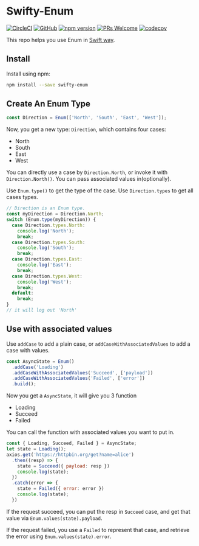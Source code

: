# Swifty-Enum

[![CircleCI](https://circleci.com/gh/futantan/swifty-enum.svg?style=shield&circle-token=:circle-token)](https://circleci.com/gh/futantan/swifty-enum) 
[![GitHub](https://img.shields.io/github/license/mashape/apistatus.svg)](https://github.com/futantan/swifty-enum/blob/master/LICENSE)
[![npm version](https://img.shields.io/npm/v/swifty-enum.svg)](https://www.npmjs.com/package/swifty-enum)
[![PRs Welcome](https://img.shields.io/badge/PRs-welcome-brightgreen.svg)]()
[![codecov](https://codecov.io/gh/futantan/swifty-enum/branch/master/graph/badge.svg)](https://codecov.io/gh/futantan/swifty-enum)
 
This repo helps you use Enum in [Swift way](https://docs.swift.org/swift-book/LanguageGuide/Enumerations.html).

## Install
Install using npm:

```bash
npm install --save swifty-enum
```

## Create An Enum Type

```js
const Direction = Enum(['North', 'South', 'East', 'West']);
```

Now, you get a new type: `Direction`, which contains four cases:
* North
* South
* East
* West

You can directly use a case by `Direction.North`, or invoke it with `Direction.North()`. You can pass associated values in(optionally).

Use `Enum.type()` to get the type of the case.
Use `Direction.types` to get all cases types. 

```js
// Direction is an Enum type.
const myDirection = Direction.North;
switch (Enum.type(myDirection)) {
  case Direction.types.North:
    console.log('North');
    break;
  case Direction.types.South:
    console.log('South');
    break;
  case Direction.types.East:
    console.log('East');
    break;
  case Direction.types.West:
    console.log('West');
    break;
  default:
    break;
}
// it will log out 'North'
```

## Use with associated values

Use `addCase` to add a plain case, or `addCaseWithAssociatedValues` to add a case with values.

```js
const AsyncState = Enum()
  .addCase('Loading')
  .addCaseWithAssociatedValues('Succeed', ['payload'])
  .addCaseWithAssociatedValues('Failed', ['error'])
  .build();
```

Now you get a `AsyncState`, it will give you 3 function
* Loading
* Succeed
* Failed

You can call the function with associated values you want to put in.

```js
const { Loading, Succeed, Failed } = AsyncState;
let state = Loading();
axios.get('https://httpbin.org/get?name=alice')
  .then((resp) => {
    state = Succeed({ payload: resp })
    console.log(state);
  })
  .catch(error => {
    state = Failed({ error: error })
    console.log(state);
  })  
```

If the request succeed, you can put the resp in `Succeed` case, and get that value via `Enum.values(state).payload`. 

If the request failed, you use a `Failed` to represent that case, and retrieve the error using `Enum.values(state).error`.
